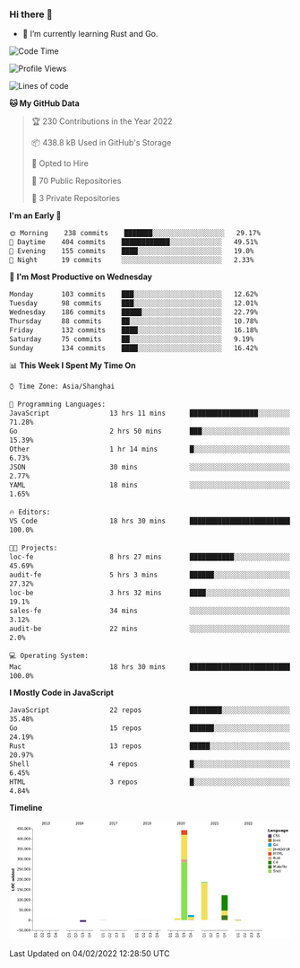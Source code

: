 ### Hi there 👋

- 🌱 I’m currently learning Rust and Go.

<!--START_SECTION:waka-->
![Code Time](http://img.shields.io/badge/Code%20Time-190%20hrs%2018%20mins-blue)

![Profile Views](http://img.shields.io/badge/Profile%20Views-1-blue)

![Lines of code](https://img.shields.io/badge/From%20Hello%20World%20I%27ve%20Written-781%20Thousand%20lines%20of%20code-blue)

**🐱 My GitHub Data** 

> 🏆 230 Contributions in the Year 2022
 > 
> 📦 438.8 kB Used in GitHub's Storage 
 > 
> 💼 Opted to Hire
 > 
> 📜 70 Public Repositories 
 > 
> 🔑 3 Private Repositories  
 > 
**I'm an Early 🐤** 

```text
🌞 Morning    238 commits    ███████░░░░░░░░░░░░░░░░░░   29.17% 
🌆 Daytime    404 commits    ████████████░░░░░░░░░░░░░   49.51% 
🌃 Evening    155 commits    ████░░░░░░░░░░░░░░░░░░░░░   19.0% 
🌙 Night      19 commits     ░░░░░░░░░░░░░░░░░░░░░░░░░   2.33%

```
📅 **I'm Most Productive on Wednesday** 

```text
Monday       103 commits    ███░░░░░░░░░░░░░░░░░░░░░░   12.62% 
Tuesday      98 commits     ███░░░░░░░░░░░░░░░░░░░░░░   12.01% 
Wednesday    186 commits    █████░░░░░░░░░░░░░░░░░░░░   22.79% 
Thursday     88 commits     ██░░░░░░░░░░░░░░░░░░░░░░░   10.78% 
Friday       132 commits    ████░░░░░░░░░░░░░░░░░░░░░   16.18% 
Saturday     75 commits     ██░░░░░░░░░░░░░░░░░░░░░░░   9.19% 
Sunday       134 commits    ████░░░░░░░░░░░░░░░░░░░░░   16.42%

```


📊 **This Week I Spent My Time On** 

```text
⌚︎ Time Zone: Asia/Shanghai

💬 Programming Languages: 
JavaScript               13 hrs 11 mins      █████████████████░░░░░░░░   71.28% 
Go                       2 hrs 50 mins       ███░░░░░░░░░░░░░░░░░░░░░░   15.39% 
Other                    1 hr 14 mins        █░░░░░░░░░░░░░░░░░░░░░░░░   6.73% 
JSON                     30 mins             ░░░░░░░░░░░░░░░░░░░░░░░░░   2.77% 
YAML                     18 mins             ░░░░░░░░░░░░░░░░░░░░░░░░░   1.65%

🔥 Editors: 
VS Code                  18 hrs 30 mins      █████████████████████████   100.0%

🐱‍💻 Projects: 
loc-fe                   8 hrs 27 mins       ███████████░░░░░░░░░░░░░░   45.69% 
audit-fe                 5 hrs 3 mins        ██████░░░░░░░░░░░░░░░░░░░   27.32% 
loc-be                   3 hrs 32 mins       ████░░░░░░░░░░░░░░░░░░░░░   19.1% 
sales-fe                 34 mins             ░░░░░░░░░░░░░░░░░░░░░░░░░   3.12% 
audit-be                 22 mins             ░░░░░░░░░░░░░░░░░░░░░░░░░   2.0%

💻 Operating System: 
Mac                      18 hrs 30 mins      █████████████████████████   100.0%

```

**I Mostly Code in JavaScript** 

```text
JavaScript               22 repos            ████████░░░░░░░░░░░░░░░░░   35.48% 
Go                       15 repos            ██████░░░░░░░░░░░░░░░░░░░   24.19% 
Rust                     13 repos            █████░░░░░░░░░░░░░░░░░░░░   20.97% 
Shell                    4 repos             █░░░░░░░░░░░░░░░░░░░░░░░░   6.45% 
HTML                     3 repos             █░░░░░░░░░░░░░░░░░░░░░░░░   4.84%

```


**Timeline**

![Chart not found](https://raw.githubusercontent.com/elton/elton/main/charts/bar_graph.png) 


 Last Updated on 04/02/2022 12:28:50 UTC
<!--END_SECTION:waka-->

<!--
**elton/elton** is a ✨ _special_ ✨ repository because its `README.md` (this file) appears on your GitHub profile.

Here are some ideas to get you started:

- 🔭 I’m currently working on ...
- 🌱 I’m currently learning ...
- 👯 I’m looking to collaborate on ...
- 🤔 I’m looking for help with ...
- 💬 Ask me about ...
- 📫 How to reach me: ...
- 😄 Pronouns: ...
- ⚡ Fun fact: ...
-->
